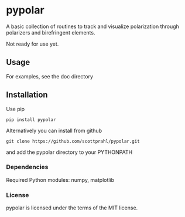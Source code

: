 # pypolar

A basic collection of routines to track and visualize polarization 
through polarizers and birefringent elements.
	
Not ready for use yet.

## Usage
For examples, see the doc directory


## Installation

Use pip

    pip install pypolar

Alternatively you can install from github

    git clone https://github.com/scottprahl/pypolar.git

and add the pypolar directory to your PYTHONPATH


### Dependencies

Required Python modules: numpy, matplotlib


### License

pypolar is licensed under the terms of the MIT license.